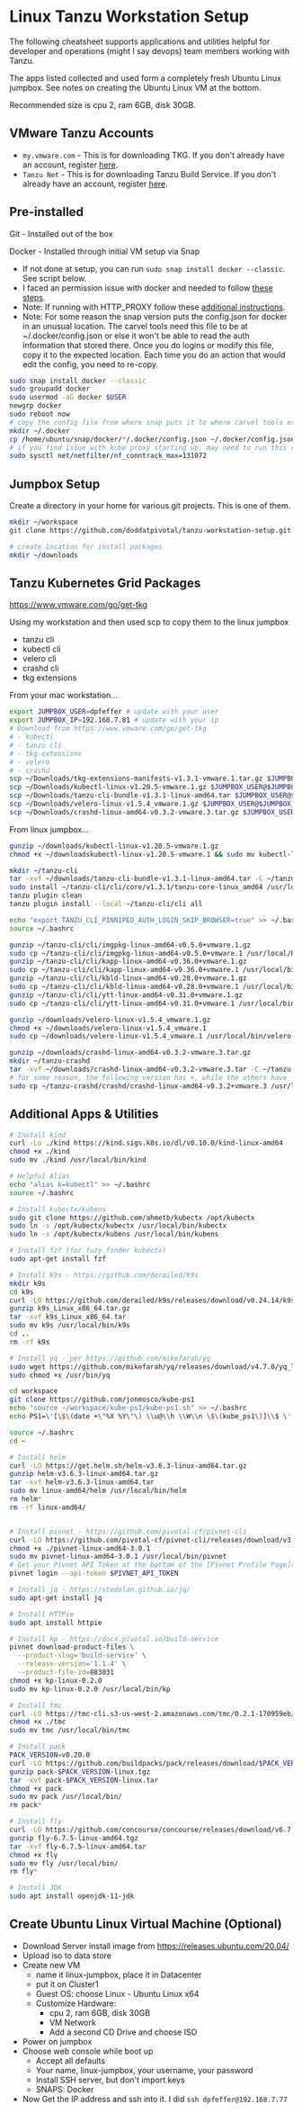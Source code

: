 # Linux Tanzu Workstation Setup

The following cheatsheet supports applications and utilities helpful for developer and operations (might I say devops) team members working with Tanzu.

The apps listed collected and used form a completely fresh Ubuntu Linux jumpbox.  See notes on creating the Ubuntu Linux VM at the bottom.

Recommended size is cpu 2, ram 6GB, disk 30GB​.

## VMware Tanzu Accounts

- `my.vmware.com` - This is for downloading TKG. If you don't already have an account, register [here](https://my.vmware.com/web/vmware/registration).
- `Tanzu Net` - This is for downloading Tanzu Build Service. If you don't already have an account, register [here](https://account.run.pivotal.io/z/uaa/sign-up).

## Pre-installed

Git - Installed out of the box

Docker - Installed through initial VM setup via Snap

- If not done at setup, you can run `sudo snap install docker --classic`.  See script below.
- I faced an permission issue with docker and needed to follow [these steps](https://docs.docker.com/engine/install/linux-postinstall/).
- Note: If running with HTTP_PROXY follow these [additional instructions](https://docs.docker.com/config/daemon/systemd/#httphttps-proxy).
- Note: For some reason the snap version puts the config.json for docker in an unusual location.  The carvel tools need this file to be at ~/.docker/config.json or else it won't be able to read the auth information that stored there.  Once you do logins or modify this file, copy it to the expected location.  Each time you do an action that would edit the config, you need to re-copy.

```bash
sudo snap install docker --classic
sudo groupadd docker
sudo usermod -aG docker $USER
newgrp docker
sudo reboot now
# copy the config file from where snap puts it to where carvel tools expect it
mkdir ~/.docker
cp /home/ubuntu/snap/docker/*/.docker/config.json ~/.docker/config.json
# if you find issue with kube proxy starting up, may need to run this command.  Found it just recently
sudo sysctl net/netfilter/nf_conntrack_max=131072
```

## Jumpbox Setup

Create a directory in your home for various git projects.  This is one of them.

```bash
mkdir ~/workspace
git clone https://github.com/doddatpivotal/tanzu-workstation-setup.git

# create location for install packages
mkdir ~/downloads
```

## Tanzu Kubernetes Grid Packages

https://www.vmware.com/go/get-tkg

Using my workstation and then used scp to copy them to the linux jumpbox
- tanzu cli
- kubectl cli
- velero cli
- crashd cli
- tkg extensions

From your mac workstation...

```bash
export JUMPBOX_USER=dpfeffer # update with your user
export JUMPBOX_IP=192.168.7.81 # update with your ip 
# Download from https://www.vmware.com/go/get-tkg
# - kubectl
# - tanzu cli
# - tkg-extensions
# - velero
# - crashd
scp ~/Downloads/tkg-extensions-manifests-v1.3.1-vmware.1.tar.gz $JUMPBOX_USER@$JUMPBOX_IP:downloads/
scp ~/Downloads/kubectl-linux-v1.20.5-vmware.1.gz $JUMPBOX_USER@$JUMPBOX_IP:downloads/
scp ~/Downloads/tanzu-cli-bundle-v1.3.1-linux-amd64.tar $JUMPBOX_USER@$JUMPBOX_IP:downloads/
scp ~/Downloads/velero-linux-v1.5.4_vmware.1.gz $JUMPBOX_USER@$JUMPBOX_IP:downloads/
scp ~/Downloads/crashd-linux-amd64-v0.3.2-vmware.3.tar.gz $JUMPBOX_USER@$JUMPBOX_IP:downloads/
```

From linux jumpbox...

```bash
gunzip ~/downloads/kubectl-linux-v1.20.5-vmware.1.gz
chmod +x ~/downloadskubectl-linux-v1.20.5-vmware.1 && sudo mv kubectl-linux-v1.20.5-vmware.1 /usr/local/bin/kubectl

mkdir ~/tanzu-cli
tar -xvf ~/downloads/tanzu-cli-bundle-v1.3.1-linux-amd64.tar -C ~/tanzu-cli
sudo install ~/tanzu-cli/cli/core/v1.3.1/tanzu-core-linux_amd64 /usr/local/bin/tanzu
tanzu plugin clean
tanzu plugin install --local ~/tanzu-cli/cli all

echo "export TANZU_CLI_PINNIPED_AUTH_LOGIN_SKIP_BROWSER=true" >> ~/.bashrc
source ~/.bashrc

gunzip ~/tanzu-cli/cli/imgpkg-linux-amd64-v0.5.0+vmware.1.gz
sudo cp ~/tanzu-cli/cli/imgpkg-linux-amd64-v0.5.0+vmware.1 /usr/local/bin/imgpkg
gunzip ~/tanzu-cli/cli/kapp-linux-amd64-v0.36.0+vmware.1.gz
sudo cp ~/tanzu-cli/cli/kapp-linux-amd64-v0.36.0+vmware.1 /usr/local/bin/kapp
gunzip ~/tanzu-cli/cli/kbld-linux-amd64-v0.28.0+vmware.1.gz
sudo cp ~/tanzu-cli/cli/kbld-linux-amd64-v0.28.0+vmware.1 /usr/local/bin/kbld
gunzip ~/tanzu-cli/cli/ytt-linux-amd64-v0.31.0+vmware.1.gz
sudo cp ~/tanzu-cli/cli/ytt-linux-amd64-v0.31.0+vmware.1 /usr/local/bin/ytt

gunzip ~/downloads/velero-linux-v1.5.4_vmware.1.gz
chmod +x ~/downloads/velero-linux-v1.5.4_vmware.1
sudo cp ~/downloads/velero-linux-v1.5.4_vmware.1 /usr/local/bin/velero

gunzip ~/downloads/crashd-linux-amd64-v0.3.2-vmware.3.tar.gz
mkdir ~/tanzu-crashd
tar -xvf ~/downloads/crashd-linux-amd64-v0.3.2-vmware.3.tar -C ~/tanzu-crashd
# for some reason, the following version has +, while the others have -
sudo cp ~/tanzu-crashd/crashd/crashd-linux-amd64-v0.3.2+vmware.3 /usr/local/bin/crashd

```

## Additional Apps & Utilities

```bash
# Install kind
curl -Lo ./kind https://kind.sigs.k8s.io/dl/v0.10.0/kind-linux-amd64
chmod +x ./kind
sudo mv ./kind /usr/local/bin/kind

# Helpful Alias
echo "alias k=kubectl" >> ~/.bashrc
source ~/.bashrc

# Install kubectx/kubens
sudo git clone https://github.com/ahmetb/kubectx /opt/kubectx
sudo ln -s /opt/kubectx/kubectx /usr/local/bin/kubectx
sudo ln -s /opt/kubectx/kubens /usr/local/bin/kubens

# Install fzf (for fuzy finder kubectx)
sudo apt-get install fzf

# Install k9s - https://github.com/derailed/k9s
mkdir k9s
cd k9s
curl -L0 https://github.com/derailed/k9s/releases/download/v0.24.14/k9s_Linux_x86_64.tar.gz --output k9s_Linux_x86_64.tar.gz
gunzip k9s_Linux_x86_64.tar.gz
tar -xvf k9s_Linux_x86_64.tar
sudo mv k9s /usr/local/bin/k9s
cd ..
rm -rf k9s

# Install yq - per https://github.com/mikefarah/yq
sudo wget https://github.com/mikefarah/yq/releases/download/v4.7.0/yq_linux_amd64 -O /usr/bin/yq 
sudo chmod +x /usr/bin/yq

cd workspace
git clone https://github.com/jonmosco/kube-ps1
echo "source ~/workspace/kube-ps1/kube-ps1.sh" >> ~/.bashrc
echo PS1=\'[\$\(date +\"%X %Y\"\) \\u@\\h \\W\\n \$\(kube_ps1\)]\\$ \' >> ~/.bashrc

source ~/.bashrc
cd ~

# Install helm
curl -LO https://get.helm.sh/helm-v3.6.3-linux-amd64.tar.gz
gunzip helm-v3.6.3-linux-amd64.tar.gz
tar -xvf helm-v3.6.3-linux-amd64.tar
sudo mv linux-amd64/helm /usr/local/bin/helm
rm helm*
rm -rf linux-amd64/


# Install pivnet - https://github.com/pivotal-cf/pivnet-cli
curl -LO https://github.com/pivotal-cf/pivnet-cli/releases/download/v3.0.1/pivnet-linux-amd64-3.0.1
chmod +x ./pivnet-linux-amd64-3.0.1
sudo mv pivnet-linux-amd64-3.0.1 /usr/local/bin/pivnet
# Get your Pivnet API Token at the bottom of the [Pivnet Profile Page](https://network.pivotal.io/users/dashboard/edit-profile).  
pivnet login --api-token $PIVNET_API_TOKEN

# Install jq - https://stedolan.github.io/jq/
sudo apt-get install jq

# Install HTTPie
sudo apt install httpie

# Install kp - https://docs.pivotal.io/build-service
pivnet download-product-files \
  --product-slug='build-service' \
  --release-version='1.1.4' \
  --product-file-id=883031
chmod +x kp-linux-0.2.0
sudo mv kp-linux-0.2.0 /usr/local/bin/kp

# Install tmc
curl -LO https://tmc-cli.s3-us-west-2.amazonaws.com/tmc/0.2.1-170959eb/linux/x64/tmc
chmod +x ./tmc
sudo mv tmc /usr/local/bin/tmc

# Install pack
PACK_VERSION=v0.20.0
curl -LO https://github.com/buildpacks/pack/releases/download/$PACK_VERSION/pack-$PACK_VERSION-linux.tgz
gunzip pack-$PACK_VERSION-linux.tgz
tar -xvf pack-$PACK_VERSION-linux.tar
chmod +x pack
sudo mv pack /usr/local/bin/
rm pack*

# Install fly
curl -LO https://github.com/concourse/concourse/releases/download/v6.7.5/fly-6.7.5-linux-amd64.tgz
gunzip fly-6.7.5-linux-amd64.tgz
tar -xvf fly-6.7.5-linux-amd64.tar
chmod +x fly
sudo mv fly /usr/local/bin/
rm fly*

# Install JDK
sudo apt install openjdk-11-jdk
```

## Create Ubuntu Linux Virtual Machine (Optional)

- Download Server install image from https://releases.ubuntu.com/20.04/
- Upload iso to data store
- Create new VM
  - name it linux-jumpbox, place it in Datacenter
  - put it on Cluster1
  - Guest OS: choose Linux - Ubuntu Linux x64
  - Customize Hardware:
    - cpu 2, ram 6GB, disk 30GB
    - VM Network
    - Add a second CD Drive and choose ISO
- Power on jumpbox
- Choose web console while boot up
  - Accept all defaults
  - Your name, linux-jumpbox, your username, your password
  - Install SSH server, but don't import keys
  - SNAPS: Docker
- Now Get the IP address and ssh into it.  I did `ssh dpfeffer@192.168.7.77`
